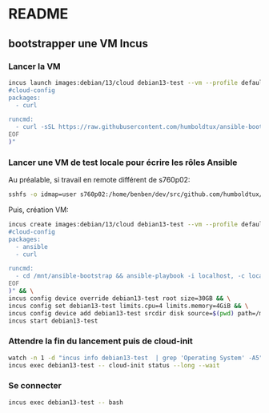 # README

## bootstrapper une VM Incus

### Lancer la VM

```bash
incus launch images:debian/13/cloud debian13-test --vm --profile default --config=cloud-init.user-data="$(cat <<EOF
#cloud-config
packages:
  - curl

runcmd:
  - curl -sSL https://raw.githubusercontent.com/humboldtux/ansible-bootstrap/main/bootstrap-ansible.sh | bash
EOF
)"
```

### Lancer une VM de test locale pour écrire les rôles Ansible

Au préalable, si travail en remote différent de s760p02:

```bash
sshfs -o idmap=user s760p02:/home/benben/dev/src/github.com/humboldtux/ansible-bootstrap /home/benben/dev/src/github.com/humboldtux/ansible-bootstrap
```

Puis, création VM:

```bash
incus create images:debian/13/cloud debian13-test --vm --profile default --config=cloud-init.user-data="$(cat <<EOF
#cloud-config
packages:
  - ansible
  - curl

runcmd:
  - cd /mnt/ansible-bootstrap && ansible-playbook -i localhost, -c local playbook.yml --tags "base" --extra-vars "sudo_user=benben"
EOF
)" && \
incus config device override debian13-test root size=30GB && \
incus config set debian13-test limits.cpu=4 limits.memory=4GiB && \
incus config device add debian13-test srcdir disk source=$(pwd) path=/mnt/ansible-bootstrap && \
incus start debian13-test
```

### Attendre la fin du lancement puis de cloud-init

```bash
watch -n 1 -d "incus info debian13-test  | grep 'Operating System' -A5" && \
incus exec debian13-test -- cloud-init status --long --wait
```

### Se connecter

```bash
incus exec debian13-test -- bash
```
